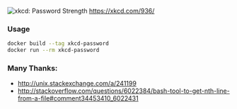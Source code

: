 ![xkcd: Password Strength](https://imgs.xkcd.com/comics/password_strength.png)
https://xkcd.com/936/

### Usage

``` bash
docker build --tag xkcd-password
docker run --rm xkcd-password
```

### Many Thanks:

* http://unix.stackexchange.com/a/241199
* http://stackoverflow.com/questions/6022384/bash-tool-to-get-nth-line-from-a-file#comment34453410_6022431
